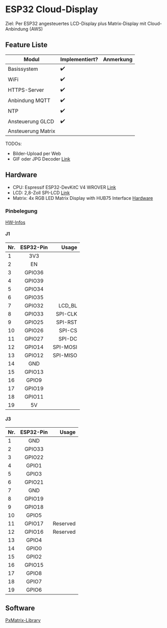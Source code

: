 # ESP32 Cloud-Display

Ziel: Per ESP32 angesteuertes LCD-Display plus Matrix-Display mit Cloud-Anbindung (AWS)
## Feature Liste

| Modul             | Implementiert?            | Anmerkung |
|---                |---                        |---        |
| Basissystem       | :heavy_check_mark:        |           |
| WiFi              | :heavy_check_mark:        |           |
| HTTPS-Server      | :heavy_check_mark:        |           |
| Anbindung MQTT    | :heavy_check_mark:        |           |
| NTP               | :heavy_check_mark:        |           |
| Ansteuerung GLCD  | :heavy_check_mark:        |           |
| Ansteuerung Matrix|                           |           |

TODOs:
- Bilder-Upload per Web
- GIF oder JPG Decoder [Link](https://github.com/richgel999/picojpeg)


## Hardware

* CPU: Espressif ESP32-DevKitC V4 WROVER [Link](https://www.aliexpress.com/item/1005001966992155.html)
* LCD: 2,8-Zoll SPI-LCD [Link](https://www.amazon.de/dp/B07MXH92RL)
* Matrix: 4x RGB LED Matrix Display with HUB75 Interface  [Hardware](https://de.aliexpress.com/item/32733178058.html)


### Pinbelegung

[HW-Infos](https://docs.espressif.com/projects/esp-idf/en/latest/esp32/hw-reference/esp32/get-started-devkitc.html)
#### J1

| Nr.  |  ESP32-Pin    |  Usage |
|------|:-------------:|-------:|
| 1    | 3V3           |        |
| 2    | EN            |        |
| 3    | GPIO36        |        |
| 4    | GPIO39        |        |
| 5    | GPIO34        |        |
| 6    | GPIO35        |        |
| 7    | GPIO32        | LCD_BL   |
| 8    | GPIO33        | SPI-CLK  |
| 9    | GPIO25        | SPI-RST  |
| 10   | GPIO26        | SPI-CS   |
| 11   | GPIO27        | SPI-DC   |
| 12   | GPIO14        | SPI-MOSI |
| 13   | GPIO12        | SPI-MISO |
| 14   | GND           |        |
| 15   | GPIO13        |        |
| 16   | GPIO9         |        |
| 17   | GPIO19        |        |
| 18   | GPIO11        |        |
| 19   | 5V            |        |

#### J3

| Nr.  |  ESP32-Pin    |  Usage |
|------|:-------------:|-------:|
| 1    | GND           |        |
| 2    | GPIO33        |        |
| 3    | GPIO22        |        |
| 4    | GPIO1         |        |
| 5    | GPIO3         |        |
| 6    | GPIO21        |        |
| 7    | GND           |        |
| 8    | GPIO19        |        |
| 9    | GPIO18        |        |
| 10   | GPIO5         |        |
| 11   | GPIO17        | Reserved |
| 12   | GPIO16        | Reserved |
| 13   | GPIO4         |        |
| 14   | GPIO0         |        |
| 15   | GPIO2         |        |
| 16   | GPIO15        |        |
| 17   | GPIO8         |        |
| 18   | GPIO7         |        |
| 19   | GPIO6         |        |

## Software

[PxMatrix-Library](https://github.com/2dom/PxMatrix)

